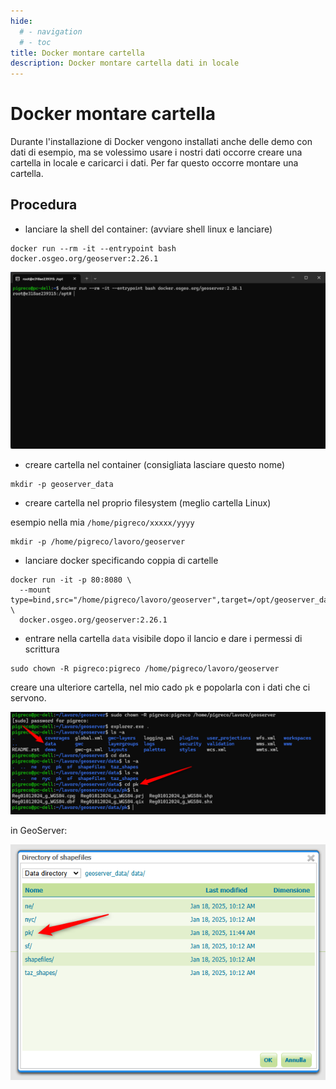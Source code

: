 ```yaml
---
hide:
  # - navigation
  # - toc
title: Docker montare cartella
description: Docker montare cartella dati in locale
---
```


# Docker montare cartella

Durante l'installazione di Docker vengono installati anche delle demo con dati di esempio, ma se volessimo usare i nostri dati occorre creare una cartella in locale e caricarci i dati. Per far questo occorre montare una cartella.

## Procedura

- lanciare la shell del container:
(avviare shell linux e lanciare)
```
docker run --rm -it --entrypoint bash docker.osgeo.org/geoserver:2.26.1
```

![](../imgs/2025-01-17_19h48_28.png)

- creare cartella nel container (consigliata lasciare questo nome)
```
mkdir -p geoserver_data
```

- creare cartella nel proprio filesystem (meglio cartella Linux)

esempio nella mia `/home/pigreco/xxxxx/yyyy`
```
mkdir -p /home/pigreco/lavoro/geoserver
```

- lanciare docker specificando coppia di cartelle
```
docker run -it -p 80:8080 \
  --mount type=bind,src="/home/pigreco/lavoro/geoserver",target=/opt/geoserver_data/ \
  docker.osgeo.org/geoserver:2.26.1
```

- entrare nella cartella `data` visibile dopo il lancio e dare i permessi di scrittura
```
sudo chown -R pigreco:pigreco /home/pigreco/lavoro/geoserver
```

creare una ulteriore cartella, nel mio cado `pk` e popolarla con i dati che ci servono.


![](../imgs/2025-01-18_15h30_39.png)

in GeoServer: 

![](../imgs/2025-01-18_15h35_45.png)

